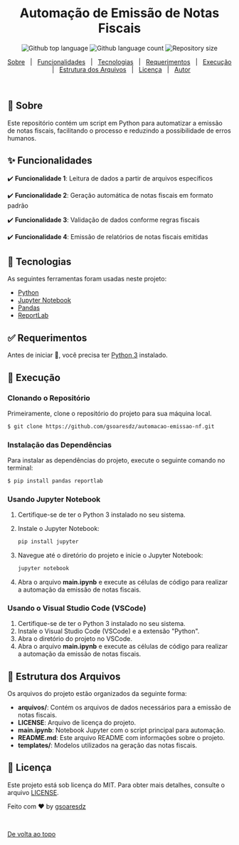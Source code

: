 <h1 align="center">Automação de Emissão de Notas Fiscais</h1>
<p align="center">
  <img alt="Github top language" src="https://img.shields.io/github/languages/top/gsoaresdz/automacao-emissao-nf?color=56BEB8">
  <img alt="Github language count" src="https://img.shields.io/github/languages/count/gsoaresdz/automacao-emissao-nf?color=56BEB8">
  <img alt="Repository size" src="https://img.shields.io/github/repo-size/gsoaresdz/automacao-emissao-nf?color=56BEB8">
</p>
<p align="center">
  <a href="#dart-sobre">Sobre</a> &#xa0; | &#xa0; 
  <a href="#sparkles-funcionalidades">Funcionalidades</a> &#xa0; | &#xa0;
  <a href="#rocket-tecnologias">Tecnologias</a> &#xa0; | &#xa0;
  <a href="#white_check_mark-requerimentos">Requerimentos</a> &#xa0; | &#xa0;
  <a href="#checkered_flag-execução">Execução</a> &#xa0; | &#xa0;
  <a href="#memo-estrutura-dos-arquivos">Estrutura dos Arquivos</a> &#xa0; | &#xa0;
  <a href="#memo-licença">Licença</a> &#xa0; | &#xa0;
  <a href="https://github.com/gsoaresdz" target="_blank">Autor</a>
</p>
<br>

## **:dart: Sobre**

Este repositório contém um script em Python para automatizar a emissão de notas fiscais, facilitando o processo e reduzindo a possibilidade de erros humanos.

## **:sparkles: Funcionalidades**

:heavy_check_mark: **Funcionalidade 1**: Leitura de dados a partir de arquivos específicos

:heavy_check_mark: **Funcionalidade 2**: Geração automática de notas fiscais em formato padrão

:heavy_check_mark: **Funcionalidade 3**: Validação de dados conforme regras fiscais

:heavy_check_mark: **Funcionalidade 4**: Emissão de relatórios de notas fiscais emitidas

## **:rocket: Tecnologias**

As seguintes ferramentas foram usadas neste projeto:

- [Python](https://www.python.org/)
- [Jupyter Notebook](https://jupyter.org/)
- [Pandas](https://pandas.pydata.org/)
- [ReportLab](https://www.reportlab.com/)

## **:white_check_mark: Requerimentos**

Antes de iniciar :checkered_flag:, você precisa ter [Python 3](https://www.python.org/downloads/) instalado.

## **:checkered_flag: Execução**

### Clonando o Repositório

Primeiramente, clone o repositório do projeto para sua máquina local.

```bash
$ git clone https://github.com/gsoaresdz/automacao-emissao-nf.git
```

### Instalação das Dependências

Para instalar as dependências do projeto, execute o seguinte comando no terminal:

```bash
$ pip install pandas reportlab
```

### Usando Jupyter Notebook

1. Certifique-se de ter o Python 3 instalado no seu sistema.
2. Instale o Jupyter Notebook:
    
    ```bash
    pip install jupyter
    ```
    
3. Navegue até o diretório do projeto e inicie o Jupyter Notebook:
    
    ```bash
    jupyter notebook
    ```
    
4. Abra o arquivo **main.ipynb** e execute as células de código para realizar a automação da emissão de notas fiscais.

### Usando o Visual Studio Code (VSCode)

1. Certifique-se de ter o Python 3 instalado no seu sistema.
2. Instale o Visual Studio Code (VSCode) e a extensão "Python".
3. Abra o diretório do projeto no VSCode.
4. Abra o arquivo **main.ipynb** e execute as células de código para realizar a automação da emissão de notas fiscais.

## **:memo: Estrutura dos Arquivos**

Os arquivos do projeto estão organizados da seguinte forma:

- **arquivos/**: Contém os arquivos de dados necessários para a emissão de notas fiscais.
- **LICENSE**: Arquivo de licença do projeto.
- **main.ipynb**: Notebook Jupyter com o script principal para automação.
- **README.md**: Este arquivo README com informações sobre o projeto.
- **templates/**: Modelos utilizados na geração das notas fiscais.

## **:memo: Licença**

Este projeto está sob licença do MIT. Para obter mais detalhes, consulte o arquivo [LICENSE](LICENSE).

Feito com :heart: by <a href="https://github.com/gsoaresdz" target="_blank">gsoaresdz</a>

&#xa0;

<a href="#top">De volta ao topo</a>
